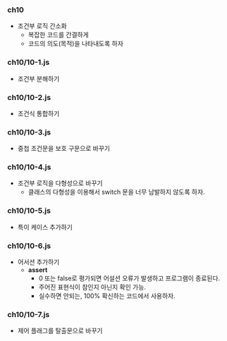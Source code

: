 ### ch10

- 조건부 로직 간소화
  - 복잡한 코드를 간결하게
  - 코드의 의도(목적)을 나타내도록 하자

### ch10/10-1.js

- 조건부 분해하기

### ch10/10-2.js

- 조건식 통합하기

### ch10/10-3.js

- 중첩 조건문을 보호 구문으로 바꾸기

### ch10/10-4.js

- 조건부 로직을 다형성으로 바꾸기
  - 클래스의 다형성을 이용해서 switch 문을 너무 남발하지 않도록 하자.

### ch10/10-5.js

- 특이 케이스 추가하기

### ch10/10-6.js

- 어서션 추가하기
  - **assert**
    - 0 또는 false로 평가되면 어설션 오류가 발생하고 프로그램이 종료된다.
    - 주어진 표현식이 참인지 아닌지 확인 가능.
    - 실수하면 안되는, 100% 확신하는 코드에서 사용하자.

### ch10/10-7.js

- 제어 플래그를 탈출문으로 바꾸기
